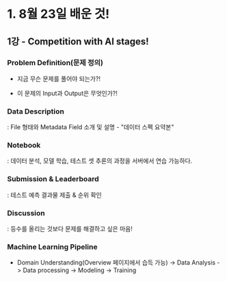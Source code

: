 # 1. 8월 23일 배운 것!

## 1강 - Competition with AI stages!

### Problem Definition(문제 정의)

- 지금 무슨 문제를 풀어야 되는가?!

- 이 문제의 Input과 Output은 무엇인가?!

### Data Description

: File 형태와 Metadata Field 소개 및 설명 - "데이터 스펙 요약본"


### Notebook 

: 데이터 분석, 모델 학습, 테스트 셋 추론의 과정을 서버에서 연습 가능하다.

### Submission & Leaderboard

: 테스트 예측 결과물 제출 & 순위 확인

### Discussion

: 등수를 올리는 것보다 문제를 해결하고 싶은 마음!

### Machine Learning Pipeline

- Domain Understanding(Overview 페이지에서 습득 가능) -> Data Analysis -> Data processing -> Modeling -> Training

